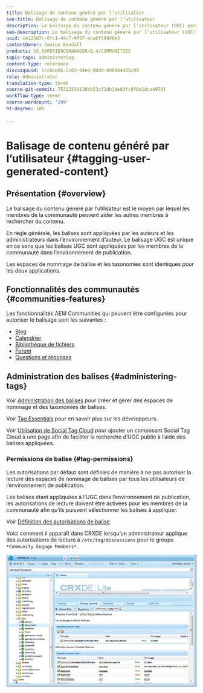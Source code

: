 ```yaml
---
title: Balisage de contenu généré par l’utilisateur
seo-title: Balisage de contenu généré par l’utilisateur
description: Le balisage du contenu généré par l’utilisateur (UGC) permet aux membres de la communauté d’aider d’autres membres à rechercher du contenu.
seo-description: Le balisage du contenu généré par l’utilisateur (UGC) permet aux membres de la communauté d’aider d’autres membres à rechercher du contenu.
uuid: ce125d7c-6fc1-44c7-9f67-eca6f599d8e3
contentOwner: Janice Kendall
products: SG_EXPERIENCEMANAGER/6.4/COMMUNITIES
topic-tags: administering
content-type: reference
discoiquuid: 1cc8ce66-2c03-44e4-9ddd-8d6944d85c99
role: Administrator
translation-type: tm+mt
source-git-commit: 75312539136bb53cf1db1de03fc0f9a1dca49791
workflow-type: tm+mt
source-wordcount: '249'
ht-degree: 10%

---
```



# Balisage de contenu généré par l’utilisateur {#tagging-user-generated-content}

## Présentation {#overview}

Le balisage du contenu généré par l’utilisateur est le moyen par lequel les membres de la communauté peuvent aider les autres membres à rechercher du contenu.

En règle générale, les balises sont appliquées par les auteurs et les administrateurs dans l’environnement d’auteur. Le balisage UGC est unique en ce sens que les balises UGC sont appliquées par les membres de la communauté dans l’environnement de publication.

Les espaces de nommage de balise et les taxonomies sont identiques pour les deux applications.

## Fonctionnalités des communautés {#communities-features}

Les fonctionnalités AEM Communities qui peuvent être configurées pour autoriser le balisage sont les suivantes :

* [Blog](blog-feature.md)
* [Calendrier](calendar.md)
* [Bibliothèque de fichiers](file-library.md)
* [Forum](forum.md#configuretheaddedforum)
* [Questions et réponses](working-with-qna.md)

## Administration des balises {#administering-tags}

Voir [Administration des balises](../../help/sites-administering/tags.md#tagging-console) pour créer et gérer des espaces de nommage et des taxonomies de balises.

Voir [Tag Essentials](tag.md) pour en savoir plus sur les développeurs.

Voir [Utilisation de Social Tag Cloud](tagcloud.md) pour ajouter un composant Social Tag Cloud à une page afin de faciliter la recherche d’UGC publié à l’aide des balises appliquées.

### Permissions de balise {#tag-permissions}

Les autorisations par défaut sont définies de manière à ne pas autoriser la lecture des espaces de nommage de balises par tous les utilisateurs de l’environnement de publication.

Les balises étant appliquées à l’UGC dans l’environnement de publication, les autorisations de lecture doivent être activées pour les membres de la communauté afin qu’ils puissent sélectionner les balises à appliquer.

Voir [Définition des autorisations de balise](../../help/sites-administering/tags.md#setting-tag-permissions).

Voici comment il apparaît dans CRXDE lorsqu’un administrateur applique des autorisations de lecture à `/etc/tag/discussions` pour le groupe `*Community Engage Members*`.

![chlimage_1-74](assets/chlimage_1-74.png)

